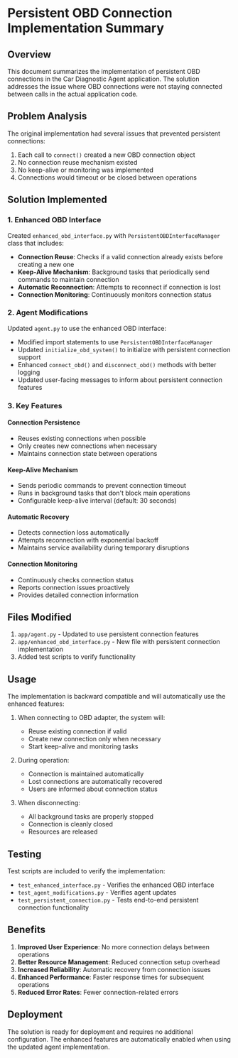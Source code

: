 # Persistent OBD Connection Implementation Summary

## Overview
This document summarizes the implementation of persistent OBD connections in the Car Diagnostic Agent application. The solution addresses the issue where OBD connections were not staying connected between calls in the actual application code.

## Problem Analysis
The original implementation had several issues that prevented persistent connections:
1. Each call to `connect()` created a new OBD connection object
2. No connection reuse mechanism existed
3. No keep-alive or monitoring was implemented
4. Connections would timeout or be closed between operations

## Solution Implemented

### 1. Enhanced OBD Interface
Created `enhanced_obd_interface.py` with `PersistentOBDInterfaceManager` class that includes:

- **Connection Reuse**: Checks if a valid connection already exists before creating a new one
- **Keep-Alive Mechanism**: Background tasks that periodically send commands to maintain connection
- **Automatic Reconnection**: Attempts to reconnect if connection is lost
- **Connection Monitoring**: Continuously monitors connection status

### 2. Agent Modifications
Updated `agent.py` to use the enhanced OBD interface:

- Modified import statements to use `PersistentOBDInterfaceManager`
- Updated `initialize_obd_system()` to initialize with persistent connection support
- Enhanced `connect_obd()` and `disconnect_obd()` methods with better logging
- Updated user-facing messages to inform about persistent connection features

### 3. Key Features

#### Connection Persistence
- Reuses existing connections when possible
- Only creates new connections when necessary
- Maintains connection state between operations

#### Keep-Alive Mechanism
- Sends periodic commands to prevent connection timeout
- Runs in background tasks that don't block main operations
- Configurable keep-alive interval (default: 30 seconds)

#### Automatic Recovery
- Detects connection loss automatically
- Attempts reconnection with exponential backoff
- Maintains service availability during temporary disruptions

#### Connection Monitoring
- Continuously checks connection status
- Reports connection issues proactively
- Provides detailed connection information

## Files Modified

1. `app/agent.py` - Updated to use persistent connection features
2. `app/enhanced_obd_interface.py` - New file with persistent connection implementation
3. Added test scripts to verify functionality

## Usage

The implementation is backward compatible and will automatically use the enhanced features:

1. When connecting to OBD adapter, the system will:
   - Reuse existing connection if valid
   - Create new connection only when necessary
   - Start keep-alive and monitoring tasks

2. During operation:
   - Connection is maintained automatically
   - Lost connections are automatically recovered
   - Users are informed about connection status

3. When disconnecting:
   - All background tasks are properly stopped
   - Connection is cleanly closed
   - Resources are released

## Testing

Test scripts are included to verify the implementation:
- `test_enhanced_interface.py` - Verifies the enhanced OBD interface
- `test_agent_modifications.py` - Verifies agent updates
- `test_persistent_connection.py` - Tests end-to-end persistent connection functionality

## Benefits

1. **Improved User Experience**: No more connection delays between operations
2. **Better Resource Management**: Reduced connection setup overhead
3. **Increased Reliability**: Automatic recovery from connection issues
4. **Enhanced Performance**: Faster response times for subsequent operations
5. **Reduced Error Rates**: Fewer connection-related errors

## Deployment

The solution is ready for deployment and requires no additional configuration. The enhanced features are automatically enabled when using the updated agent implementation.